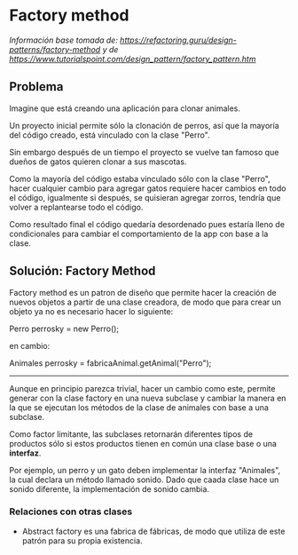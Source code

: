 # Factory method

*Información base tomada de: https://refactoring.guru/design-patterns/factory-method y de https://www.tutorialspoint.com/design_pattern/factory_pattern.htm*

## Problema

Imagine que está creando una aplicación para clonar animales.

Un proyecto inicial permite sólo la clonación de perros, así que la mayoría del código creado, está vinculado con
la clase "Perro".

Sin embargo después de un tiempo el proyecto se vuelve tan famoso que dueños de gatos quieren clonar a sus mascotas.

Como la mayoría del código estaba vinculado sólo con la clase "Perro", hacer cualquier cambio para agregar gatos requiere hacer 
cambios en todo el código, igualmente si después, se quisieran agregar zorros, tendría que volver a replantearse todo el código.

Como resultado final el código quedaría desordenado pues estaría lleno de condicionales para cambiar el comportamiento de la app
con base a la clase.

## Solución: Factory Method

Factory method es un patron de diseño que permite hacer la creación de nuevos objetos a partir de una clase creadora, de modo que
para crear un objeto ya no es necesario hacer lo siguiente:

Perro perrosky = new Perro();

en cambio:

Animales perrosky = fabricaAnimal.getAnimal("Perro");

___

Aunque en principio parezca trivial, hacer un cambio como este, permite generar con la clase factory en una nueva subclase y cambiar la manera en la que se ejecutan los métodos de la clase de animales con base a una subclase.

Como factor limitante, las subclases retornarán diferentes tipos de productos sólo si estos productos tienen en común una clase base o una **interfaz**.

Por ejemplo, un perro y un gato deben implementar la interfaz "Animales", la cual declara un método llamado sonido. Dado que caada clase hace un sonido diferente, la implementación de sonido cambia.

### Relaciones con otras clases

- Abstract factory es una fabrica de fábricas, de modo que utiliza de este patrón para su propia existencia.